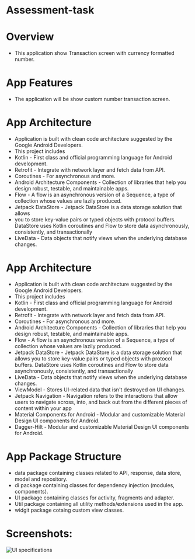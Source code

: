 # Assessment-task

# Overview
- This application show Transaction screen with currency formatted number. 

# App Features
- The application will be show custom number transaction screen.

# App Architecture
- Application is built with clean code architecture suggested by the Google Android Developers.
- This project includes
- Kotlin - First class and official programming language for Android development.
-  Retrofit - Integrate with network layer and fetch data from API.
- Coroutines - For asynchronous and more.
- Android Architecture Components - Collection of libraries that help you design
robust, testable, and maintainable apps.
- Flow - A flow is an asynchronous version of a Sequence, a type of collection
whose values are lazily produced.
- Jetpack DataStore - Jetpack DataStore is a data storage solution that allows
- you to store key-value pairs or typed objects with protocol buffers. DataStore
uses Kotlin coroutines and Flow to store data asynchronously, consistently, and
transactionally
- LiveData - Data objects that notify views when the underlying database
changes.

# App Architecture
- Application is built with clean code architecture suggested by the Google Android Developers.
- This project includes
- Kotlin - First class and official programming language for Android development.
- Retrofit - Integrate with network layer and fetch data from API.
- Coroutines - For asynchronous and more.
- Android Architecture Components - Collection of libraries that help you design
robust, testable, and maintainable apps.
- Flow - A flow is an asynchronous version of a Sequence, a type of collection
whose values are lazily produced.
- Jetpack DataStore - Jetpack DataStore is a data storage solution that allows
you to store key-value pairs or typed objects with protocol buffers. DataStore
uses Kotlin coroutines and Flow to store data asynchronously, consistently, and
transactionally
- LiveData - Data objects that notify views when the underlying database
changes.
- ViewModel - Stores UI-related data that isn't destroyed on UI changes.
- Jetpack Navigation - Navigation refers to the interactions that allow users to
navigate across, into, and back out from the different pieces of content within
your app
- Material Components for Android - Modular and customizable Material Design
UI components for Android.
- Dagger-Hilt - Modular and customizable Material Design UI components for
Android.

# App Package Structure
- data package containing classes related to API, response, data store, model
and repository.
- di package containing classes for dependency injection (modules, components).
- UI package containing classes for activity, fragments and adapter.
- Util package containing all utility methods/extensions used in the app.
- widgit package cotaing custom view classes.

# Screenshots:

![UI specifications](https://i.ibb.co/YdHQw4L/sceen-2.png)
